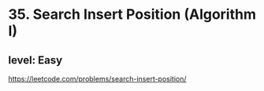 # 35. Search Insert Position (Algorithm I)
## level: Easy

https://leetcode.com/problems/search-insert-position/
